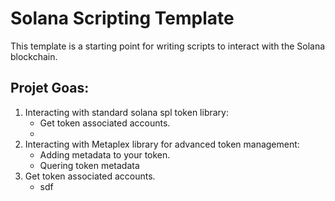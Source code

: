 # Solana Scripting Template

This template is a starting point for writing scripts to interact with the Solana blockchain. 

## Projet Goas:
1. Interacting with standard solana spl token library:
   - Get token associated accounts.
   - 
2. Interacting with Metaplex library for advanced token management:
   - Adding metadata to your token.
   - Quering token metadata
3. Get token associated accounts.
   - sdf
